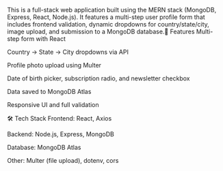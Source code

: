 This is a full-stack web application built using the MERN stack (MongoDB, Express, React, Node.js). It features a multi-step user profile form that includes frontend validation, dynamic dropdowns for country/state/city, image upload, and submission to a MongoDB database.🚀 Features
Multi-step form with React

Country → State → City dropdowns via API

Profile photo upload using Multer

Date of birth picker, subscription radio, and newsletter checkbox

Data saved to MongoDB Atlas

Responsive UI and full validation

🛠 Tech Stack
Frontend: React, Axios

Backend: Node.js, Express, MongoDB

Database: MongoDB Atlas

Other: Multer (file upload), dotenv, cors
